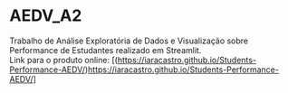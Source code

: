 # AEDV_A2
Trabalho de Análise Exploratória de Dados e Visualização sobre Performance de Estudantes realizado em Streamlit. <br>
Link para o produto online: [(https://iaracastro.github.io/Students-Performance-AEDV/)https://iaracastro.github.io/Students-Performance-AEDV/]
